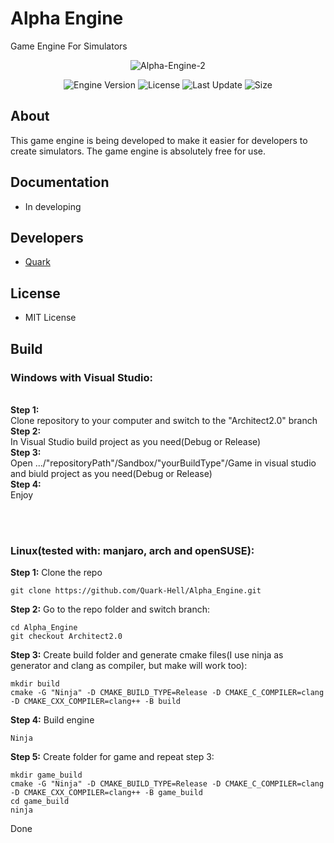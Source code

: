 # Alpha Engine
Game Engine For Simulators

<p align="center">
      <img src="https://i.ibb.co/LprNYRR/Alpha-Engine-2.png" alt="Alpha-Engine-2" border="0">
</p>

<p align="center">
   <img src="https://img.shields.io/badge/Version-v0.1--Alpha-blue" alt="Engine Version">
   <img src="https://img.shields.io/badge/License-MIT-green" alt="License">
   <img src="https://img.shields.io/github/last-commit/Quark-Hell/Alpha_Engine" alt="Last Update">
   <img src="https://img.shields.io/github/languages/code-size/Quark-Hell/Alpha_Engine" alt="Size">
</p>

## About

This game engine is being developed to make it easier for developers to create simulators. The game engine is absolutely free for use.

## Documentation

- In developing

## Developers

- [Quark](https://github.com/Quark-Hell)

## License
- MIT License

## Build
### Windows with Visual Studio:

<br><b>Step 1:</br></b>
Clone repository to your computer and switch to the "Architect2.0" branch
<br><b>Step 2:</br></b>
In Visual Studio build project as you need(Debug or Release)
<br><b>Step 3:</br></b>
Open .../"repositoryPath"/Sandbox/"yourBuildType"/Game in visual studio and biuld project as you need(Debug or Release)
<br><b>Step 4:</br></b>
Enjoy

<br></br>
### Linux(tested with: manjaro, arch and openSUSE):

<b>Step 1:</b>
Clone the repo
```
git clone https://github.com/Quark-Hell/Alpha_Engine.git
```
<b>Step 2:</b>
Go to the repo folder and switch branch:
```
cd Alpha_Engine
git checkout Architect2.0   
```
<b>Step 3:</b>
Create build folder and generate cmake files(I use ninja as generator and clang as compiler, but make will work too):
```
mkdir build
cmake -G "Ninja" -D CMAKE_BUILD_TYPE=Release -D CMAKE_C_COMPILER=clang -D CMAKE_CXX_COMPILER=clang++ -B build
```
<b>Step 4:</b>
Build engine
```
Ninja
```
<b>Step 5:</b>
Create folder for game and repeat step 3:
```
mkdir game_build 
cmake -G "Ninja" -D CMAKE_BUILD_TYPE=Release -D CMAKE_C_COMPILER=clang -D CMAKE_CXX_COMPILER=clang++ -B game_build
cd game_build
ninja
```

Done
